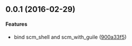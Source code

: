 <a name="0.0.1"></a>
## 0.0.1 (2016-02-29)


#### Features

*   bind scm_shell and scm_with_guile ([900a33f5](https://github.com/lidavidm/guile-rs/commit/900a33f537bf5e800865ae40411241e6fe3078a4))




